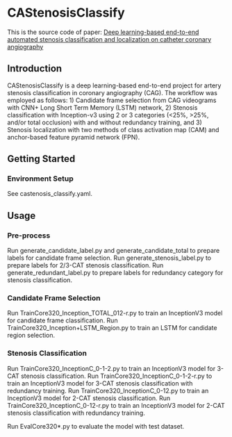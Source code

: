 # CAStenosisClassify
This is the source code of paper: <a href="https://www.frontiersin.org/articles/10.3389/fcvm.2023.944135/full" target="_blank"> Deep learning-based end-to-end automated stenosis classification and localization on catheter coronary angiography </a>
## Introduction
CAStenosisClassify is a deep learning-based end-to-end project for artery stenosis classification in coronary angiography (CAG).
The workflow was employed as follows: 1) Candidate frame selection from CAG videograms with CNN+ Long Short Term Memory (LSTM) network, 2) Stenosis classification with Inception-v3 using 2 or 3 categories (<25%, >25%, and/or total occlusion) with and without redundancy training, and 3) Stenosis localization with two methods of class activation map (CAM) and anchor-based feature pyramid network (FPN).

## Getting Started
### Environment Setup
See castenosis_classify.yaml.

## Usage
### Pre-process
Run generate_candidate_label.py and generate_candidate_total to prepare labels for candidate frame selection.
Run generate_stenosis_label.py to prepare labels for 2/3-CAT stenosis classification.
Run generate_redundant_label.py to prepare labels for redundancy category for stenosis classification.

### Candidate Frame Selection
Run TrainCore320_Inception_TOTAL_012-r.py to train an InceptionV3 model for candidate frame classification.
Run TrainCore320_Inception+LSTM_Region.py to train an LSTM for candidate region selection.

### Stenosis Classification
Run TrainCore320_InceptionC_0-1-2.py to train an InceptionV3 model for 3-CAT stenosis classification.
Run TrainCore320_InceptionC_0-1-2-r.py to train an InceptionV3 model for 3-CAT stenosis classification with redundancy training.
Run TrainCore320_InceptionC_0-12.py to train an InceptionV3 model for 2-CAT stenosis classification.
Run TrainCore320_InceptionC_0-12-r.py to train an InceptionV3 model for 2-CAT stenosis classification with redundancy training.

Run EvalCore320*.py to evaluate the model with test dataset.


